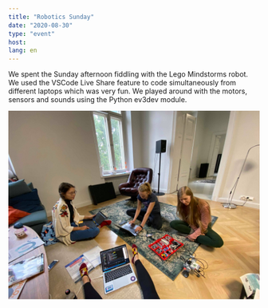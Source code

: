 ```yaml
---
title: "Robotics Sunday"
date: "2020-08-30"
type: "event"
host: 
lang: en
---
```


We spent the Sunday afternoon fiddling with the Lego Mindstorms robot. We used the VSCode Live Share feature to code simultaneously from different laptops which was very fun. We played around with the motors, sensors and sounds using the Python ev3dev module.   

![Playing with the robot](robotics.jpg)
